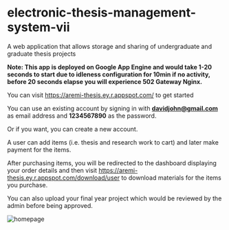 
# electronic-thesis-management-system-vii
A web application that allows storage and sharing of undergraduate and graduate thesis projects

**Note: This app is deployed on Google App Engine and would take 1-20 seconds to start due to idleness configuration for 10min if no activity, before 20 seconds elapse you will experience 502 Gateway Nginx.**

You can visit https://aremi-thesis.ey.r.appspot.com/ to get started

You can use an existing account by signing in with **davidjohn@gmail.com** as email address and **1234567890** as the password.

Or if you want, you can create a new account.

A user can add items (i.e. thesis and research work to cart) and later make payment for the items.

After purchasing items, you will be redirected to the dashboard displaying your order details and then visit https://aremi-thesis.ey.r.appspot.com/download/user to download materials for 
the items you purchase.

You can also upload your final year project which would be reviewed by the admin before being approved.

![homepage](https://user-images.githubusercontent.com/37976953/164949147-40175755-a93a-4a9b-a7d8-5c1e40ddd78d.png)
